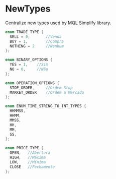 # NewTypes

Centralize new types used by MQL Simplify library.

```c++
enum TRADE_TYPE {
  SELL = 0,       //Venda
  BUY = 1,        //Compra
  NOTHING = 2     //Nenhum
};
```

```c++
enum BINARY_OPTIONS {
  YES = 1,    //Sim
  NO = 0,     //Não
};
```

```c++
enum OPERATION_OPTIONS {
  STOP_ORDER,     //Ordem Stop
  MARKET_ORDER    //Ordem a Mercado
};
```

```c++
enum ENUM_TIME_STRING_TO_INT_TYPES {
  HHMMSS,
  HHMM,
  MMSS,
  HH,
  MM,
  SS,
};
```

```c++
enum PRICE_TYPE {
  OPEN,   //Abertura
  HIGH,   //Máxima
  LOW,    //Mínima
  CLOSE   //Fechamento
};
```